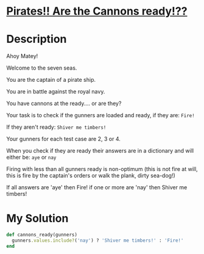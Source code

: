 # [Pirates!! Are the Cannons ready!??](https://www.codewars.com/kata/5748a883eb737cab000022a6)

# Description
Ahoy Matey!

Welcome to the seven seas.

You are the captain of a pirate ship.

You are in battle against the royal navy.

You have cannons at the ready.... or are they?

Your task is to check if the gunners are loaded and ready, if they are: `Fire!`

If they aren't ready: `Shiver me timbers!`

Your gunners for each test case are 2, 3 or 4.

When you check if they are ready their answers are in a dictionary and will either be: `aye` or `nay`

Firing with less than all gunners ready is non-optimum (this is not fire at will, this is fire by the captain's orders 
or walk the plank, dirty sea-dog!)

If all answers are 'aye' then Fire! if one or more are 'nay' then Shiver me timbers!

# My Solution
```ruby
def cannons_ready(gunners)
  gunners.values.include?('nay') ? 'Shiver me timbers!' : 'Fire!'
end
```
